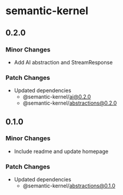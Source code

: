 # semantic-kernel

## 0.2.0

### Minor Changes

- Add AI abstraction and StreamResponse

### Patch Changes

- Updated dependencies
  - @semantic-kernel/ai@0.2.0
  - @semantic-kernel/abstractions@0.2.0

## 0.1.0

### Minor Changes

- Include readme and update homepage

### Patch Changes

- Updated dependencies
  - @semantic-kernel/abstractions@0.1.0
